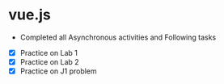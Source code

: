 # vue.js

- Completed all Asynchronous activities and Following tasks 
- [x] Practice on Lab 1
- [x] Practice on Lab 2
- [x] Practice on J1 problem
